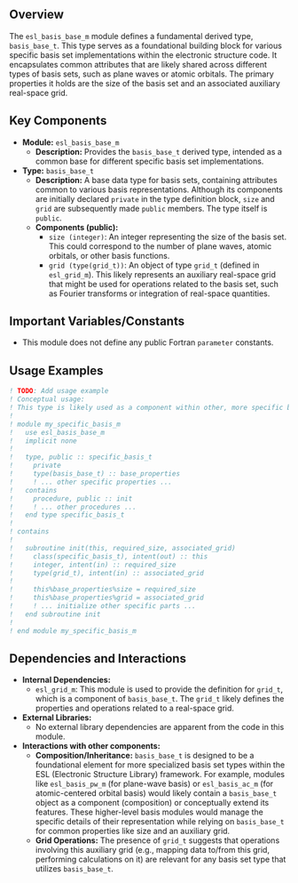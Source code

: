 ## Overview

The `esl_basis_base_m` module defines a fundamental derived type, `basis_base_t`. This type serves as a foundational building block for various specific basis set implementations within the electronic structure code. It encapsulates common attributes that are likely shared across different types of basis sets, such as plane waves or atomic orbitals. The primary properties it holds are the size of the basis set and an associated auxiliary real-space grid.

## Key Components

- **Module:** `esl_basis_base_m`
    - **Description:** Provides the `basis_base_t` derived type, intended as a common base for different specific basis set implementations.
- **Type:** `basis_base_t`
    - **Description:** A base data type for basis sets, containing attributes common to various basis representations. Although its components are initially declared `private` in the type definition block, `size` and `grid` are subsequently made `public` members. The type itself is `public`.
    - **Components (public):**
        - `size (integer)`: An integer representing the size of the basis set. This could correspond to the number of plane waves, atomic orbitals, or other basis functions.
        - `grid (type(grid_t))`: An object of type `grid_t` (defined in `esl_grid_m`). This likely represents an auxiliary real-space grid that might be used for operations related to the basis set, such as Fourier transforms or integration of real-space quantities.

## Important Variables/Constants

- This module does not define any public Fortran `parameter` constants.

## Usage Examples

```fortran
! TODO: Add usage example
! Conceptual usage:
! This type is likely used as a component within other, more specific basis types.
!
! module my_specific_basis_m
!   use esl_basis_base_m
!   implicit none
!
!   type, public :: specific_basis_t
!     private
!     type(basis_base_t) :: base_properties
!     ! ... other specific properties ...
!   contains
!     procedure, public :: init
!     ! ... other procedures ...
!   end type specific_basis_t
!
! contains
!
!   subroutine init(this, required_size, associated_grid)
!     class(specific_basis_t), intent(out) :: this
!     integer, intent(in) :: required_size
!     type(grid_t), intent(in) :: associated_grid
!
!     this%base_properties%size = required_size
!     this%base_properties%grid = associated_grid
!     ! ... initialize other specific parts ...
!   end subroutine init
!
! end module my_specific_basis_m
```

## Dependencies and Interactions

- **Internal Dependencies:**
    - `esl_grid_m`: This module is used to provide the definition for `grid_t`, which is a component of `basis_base_t`. The `grid_t` likely defines the properties and operations related to a real-space grid.
- **External Libraries:**
    - No external library dependencies are apparent from the code in this module.
- **Interactions with other components:**
    - **Composition/Inheritance:** `basis_base_t` is designed to be a foundational element for more specialized basis set types within the ESL (Electronic Structure Library) framework. For example, modules like `esl_basis_pw_m` (for plane-wave basis) or `esl_basis_ac_m` (for atomic-centered orbital basis) would likely contain a `basis_base_t` object as a component (composition) or conceptually extend its features. These higher-level basis modules would manage the specific details of their representation while relying on `basis_base_t` for common properties like size and an auxiliary grid.
    - **Grid Operations:** The presence of `grid_t` suggests that operations involving this auxiliary grid (e.g., mapping data to/from this grid, performing calculations on it) are relevant for any basis set type that utilizes `basis_base_t`.

